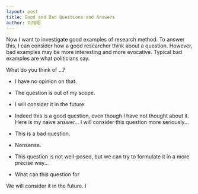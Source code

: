 ```yaml
---
layout: post
title: Good and Bad Questions and Answers
author: 刘锴昭
---
```


Now I want to investigate good examples of research method. To answer this, I can consider how a good researcher think about a question. However, bad examples may be more interesting and more evocative. Typical bad examples are what politicians say.

What do you think of ...?
- I have no opinion on that.
- The question is out of my scope. 
- I will consider it in the future. 
- Indeed this is a good question, even though I have not thought about it. Here is my naive answer... I will consider this question more seriously...


- This is a bad question.
- Nonsense.
- This question is not well-posed, but we can try to formulate it in a more precise way...
- What can this question for 


We will consider it in the future.
I 